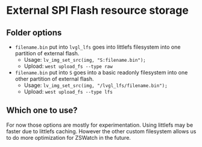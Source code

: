 # External SPI Flash resource storage

## Folder options

- `filename.bin` put into `lvgl_lfs` goes into littlefs filesystem into one partition of external flash.
    - Usage: `lv_img_set_src(img, "S:filename.bin");`
    - Upload: `west upload_fs --type raw`
- `filename.bin` put into `S` goes into a basic readonly filesystem into one other partition of external flash.
    - Usage: `lv_img_set_src(img, "/lvgl_lfs/filename.bin");`
    - Upload: `west upload_fs --type lfs`

## Which one to use?
For now those options are mostly for experimentation. Using littlefs may be faster due to littlefs caching. However the other custom filesystem allows us to do more optimization for ZSWatch in the future.